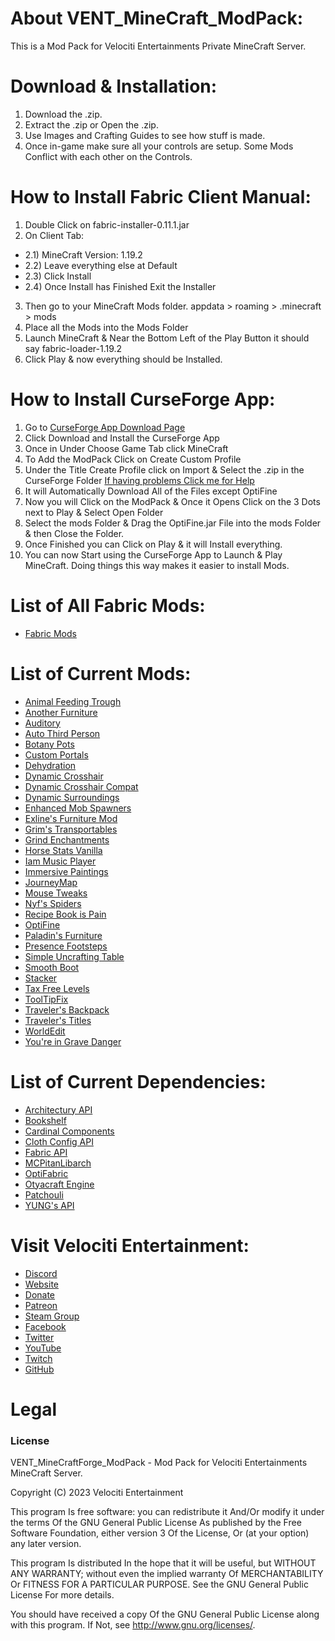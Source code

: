 # About VENT_MineCraft_ModPack:
This is a Mod Pack for Velociti Entertainments Private MineCraft Server.

# Download & Installation:
1) Download the .zip.
2) Extract the .zip or Open the .zip.
3) Use Images and Crafting Guides to see how stuff is made.
4) Once in-game make sure all your controls are setup. Some Mods Conflict with each other on the Controls.

# How to Install Fabric Client Manual:
1) Double Click on fabric-installer-0.11.1.jar
2) On Client Tab:
- 2.1) MineCraft Version: 1.19.2
- 2.2) Leave everything else at Default
- 2.3) Click Install
- 2.4) Once Install has Finished Exit the Installer
3) Then go to your MineCraft Mods folder. appdata > roaming > .minecraft > mods
4) Place all the Mods into the Mods Folder
5) Launch MineCraft & Near the Bottom Left of the Play Button it should say fabric-loader-1.19.2
6) Click Play & now everything should be Installed.

# How to Install CurseForge App:
1) Go to [CurseForge App Download Page]( https://download.curseforge.com )
2) Click Download and Install the CurseForge App
3) Once in Under Choose Game Tab click MineCraft
4) To Add the ModPack Click on Create Custom Profile
5) Under the Title Create Profile click on Import & Select the .zip in the CurseForge Folder [If having problems Click me for Help]( https://support.curseforge.com/en/support/solutions/articles/9000198501-exporting-and-importing-modpacks )
6) It will Automatically Download All of the Files except OptiFine
7) Now you will Click on the ModPack & Once it Opens Click on the 3 Dots next to Play & Select Open Folder
8) Select the mods Folder & Drag the OptiFine.jar File into the mods Folder & then Close the Folder.
9) Once Finished you can Click on Play & it will Install everything.
10) You can now Start using the CurseForge App to Launch & Play MineCraft. Doing things this way makes it easier to install Mods.

# List of All Fabric Mods:
* [Fabric Mods]( https://gist.github.com/John-Paul-R/6819feb2f2f794df06ae678878cddaf3 )

# List of Current Mods:
* [Animal Feeding Trough]( https://www.curseforge.com/minecraft/mc-mods/animal-feeding-trough )
* [Another Furniture]( https://www.curseforge.com/minecraft/mc-mods/another-furniture )
* [Auditory]( https://www.curseforge.com/minecraft/mc-mods/auditory )
* [Auto Third Person]( https://www.curseforge.com/minecraft/mc-mods/auto-third-person )
* [Botany Pots]( https://www.curseforge.com/minecraft/mc-mods/botany-pots )
* [Custom Portals]( https://www.curseforge.com/minecraft/mc-mods/custom-portals )
* [Dehydration]( https://www.curseforge.com/minecraft/mc-mods/dehydration )
* [Dynamic Crosshair]( https://www.curseforge.com/minecraft/mc-mods/dynamic-crosshair )
* [Dynamic Crosshair Compat]( https://www.curseforge.com/minecraft/mc-mods/dynamic-crosshair-compat )
* [Dynamic Surroundings]( https://www.curseforge.com/minecraft/mc-mods/dynamic-surroundings-remastered-fabric-edition )
* [Enhanced Mob Spawners]( https://www.curseforge.com/minecraft/mc-mods/enhanced-mob-spawners )
* [Exline's Furniture Mod]( https://www.curseforge.com/minecraft/mc-mods/exlines-furniture )
* [Grim's Transportables]( https://www.curseforge.com/minecraft/mc-mods/grims-transportables )
* [Grind Enchantments]( https://www.curseforge.com/minecraft/mc-mods/grind-enchantments )
* [Horse Stats Vanilla]( https://www.curseforge.com/minecraft/mc-mods/horsestatsvanilla )
* [Iam Music Player]( https://www.curseforge.com/minecraft/mc-mods/iammusicplayer )
* [Immersive Paintings]( https://www.curseforge.com/minecraft/mc-mods/immersive-paintings )
* [JourneyMap]( https://www.curseforge.com/minecraft/mc-mods/journeymap )
* [Mouse Tweaks]( https://www.curseforge.com/minecraft/mc-mods/mouse-tweaks )
* [Nyf's Spiders]( https://www.curseforge.com/minecraft/mc-mods/nyfs-spiders )
* [Recipe Book is Pain]( https://www.curseforge.com/minecraft/mc-mods/recipe-book-is-pain )
* [OptiFine]( https://optifine.net/downloads )
* [Paladin's Furniture]( https://www.curseforge.com/minecraft/mc-mods/paladins-furniture )
* [Presence Footsteps]( https://www.curseforge.com/minecraft/mc-mods/presence-footsteps )
* [Simple Uncrafting Table]( https://www.curseforge.com/minecraft/mc-mods/simple-uncrafting-table-fabric )
* [Smooth Boot]( https://www.curseforge.com/minecraft/mc-mods/smooth-boot )
* [Stacker]( https://www.curseforge.com/minecraft/mc-mods/stacker )
* [Tax Free Levels]( https://www.curseforge.com/minecraft/mc-mods/tax-free-levels )
* [ToolTipFix]( https://www.curseforge.com/minecraft/mc-mods/tooltipfix )
* [Traveler's Backpack]( https://www.curseforge.com/minecraft/mc-mods/travelers-backpack-fabric )
* [Traveler's Titles]( https://www.curseforge.com/minecraft/mc-mods/travelers-titles-fabric )
* [WorldEdit]( https://www.curseforge.com/minecraft/mc-mods/worldedit )
* [You're in Grave Danger]( https://www.curseforge.com/minecraft/mc-mods/youre-in-grave-danger )

# List of Current Dependencies:
* [Architectury API]( https://www.curseforge.com/minecraft/mc-mods/architectury-api )
* [Bookshelf]( https://www.curseforge.com/minecraft/mc-mods/bookshelf )
* [Cardinal Components]( https://www.curseforge.com/minecraft/mc-mods/cardinal-components )
* [Cloth Config API]( https://www.curseforge.com/minecraft/mc-mods/cloth-config )
* [Fabric API]( https://www.curseforge.com/minecraft/mc-mods/fabric-api )
* [MCPitanLibarch]( https://www.curseforge.com/minecraft/mc-mods/mcpitanlibarch )
* [OptiFabric]( https://www.curseforge.com/minecraft/mc-mods/optifabric )
* [Otyacraft Engine]( https://www.curseforge.com/minecraft/mc-mods/otyacraft-engine )
* [Patchouli]( https://www.curseforge.com/minecraft/mc-mods/patchouli-fabric )
* [YUNG's API]( https://www.curseforge.com/minecraft/mc-mods/yungs-api-fabric )

# Visit Velociti Entertainment:
* [Discord]( https://discord.velocitientertainment.com )
* [Website]( https://velocitientertainment.com )
* [Donate]( https://donate.velocitientertainment.com )
* [Patreon]( https://www.patreon.com/VelocitiEntertainment?fan_landing=true )
* [Steam Group]( https://steamcommunity.com/groups/velocitientertainment )
* [Facebook]( https://facebook.com/VelocitiEntertainment )
* [Twitter]( https://twitter.com/VelocitiEnt )
* [YouTube]( https://youtube.com/user/HumanTree92 )
* [Twitch]( https://twitch.tv/humantree92 )
* [GitHub]( https://github.com/HumanTree92 )

# Legal
### License
VENT_MineCraftForge_ModPack - Mod Pack for Velociti Entertainments MineCraft Server.

Copyright (C) 2023 Velociti Entertainment

This program Is free software: you can redistribute it And/Or modify it under the terms Of the GNU General Public License As published by the Free Software Foundation, either version 3 Of the License, Or (at your option) any later version.

This program Is distributed In the hope that it will be useful, but WITHOUT ANY WARRANTY; without even the implied warranty Of MERCHANTABILITY Or FITNESS FOR A PARTICULAR PURPOSE. See the GNU General Public License For more details.

You should have received a copy Of the GNU General Public License along with this program. If Not, see http://www.gnu.org/licenses/.
